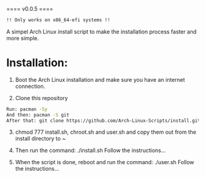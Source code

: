 ==== v0.0.5 ====                             
```bash
!! Only works on x86_64-efi systems !!
```
A simpel Arch Linux install script to make the installation process faster and more simple.

# Installation:
1. Boot the Arch Linux installation and make sure you have an internet connection.

2. Clone this repository
```bash
Run: pacman -Sy
And then: pacman -S git
After that: git clone https://github.com/Arch-Linux-Scripts/install.git 
```
3. chmod 777 install.sh, chroot.sh and user.sh and copy them out from the install directory to ~

4. Then run the command: ./install.sh 
Follow the instructions...

5. When the script is done, reboot and run the command: ./user.sh
Follow the instructions...
